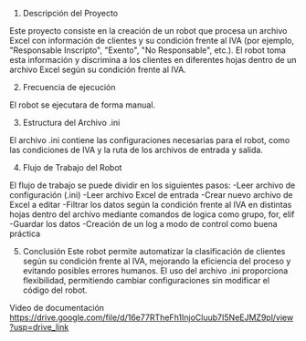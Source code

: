 1. Descripción del Proyecto

Este proyecto consiste en la creación de un robot que procesa un archivo Excel con información de clientes y su condición frente al IVA
(por ejemplo, "Responsable Inscripto", "Exento", "No Responsable", etc.). El robot toma esta información y discrimina a los clientes en
diferentes hojas dentro de un archivo Excel según su condición frente al IVA.

2. Frecuencia de ejecución 

El robot se ejecutara de forma manual.

3. Estructura del Archivo .ini

El archivo .ini contiene las configuraciones necesarias para el robot, como las condiciones de IVA y la ruta de los archivos de entrada y salida.

4. Flujo de Trabajo del Robot

El flujo de trabajo se puede dividir en los siguientes pasos:
	-Leer archivo de configuración (.ini)
	-Leer archivo Excel de entrada
	-Crear nuevo archivo de Excel a editar
	-Filtrar los datos según la condición frente al IVA en distintas hojas dentro del archivo mediante comandos de logica como grupo, for, elif
	-Guardar los datos
	-Creación de un log a modo de control como buena práctica

5. Conclusión
Este robot permite automatizar la clasificación de clientes según su condición frente al IVA, mejorando la eficiencia del proceso y evitando posibles
errores humanos. El uso del archivo .ini proporciona flexibilidad, permitiendo cambiar configuraciones sin modificar el código del robot.

Video de documentación
https://drive.google.com/file/d/16e77RTheFh1InjoCluub7I5NeEJMZ9pl/view?usp=drive_link